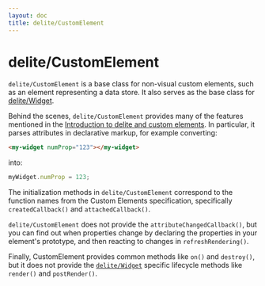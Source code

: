 ```yaml
---
layout: doc
title: delite/CustomElement
---
```


# delite/CustomElement

`delite/CustomElement` is a base class for non-visual custom elements, such as an element representing a data store.
It also serves as the base class for [delite/Widget](Widget.md).

Behind the scenes, `delite/CustomElement` provides many of the features mentioned in the
[Introduction to delite and custom elements](customElements101.md).  In particular,
it parses attributes in declarative markup, for example converting:

```html
<my-widget numProp="123"></my-widget>
```

into:

```js
myWidget.numProp = 123;
```


The initialization methods in `delite/CustomElement` correspond to the function names from the
Custom Elements specification, specifically `createdCallback()` and `attachedCallback()`.

`delite/CustomElement` does not provide the `attributeChangedCallback()`, but you can
find out when properties change by declaring the properties in your element's prototype, and then reacting to changes
in `refreshRendering()`.

Finally, CustomElement provides common methods like `on()` and `destroy()`, but
it does not provide the [`delite/Widget`](Widget.md) specific lifecycle methods
like `render()` and `postRender()`.